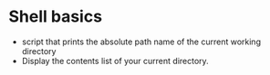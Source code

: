 # Shell basics
- script that prints the absolute path name of the current working directory
- Display the contents list of your current directory.
